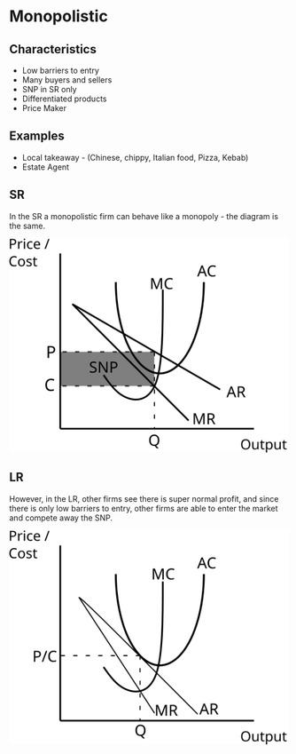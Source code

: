 # Monopolistic #

## Characteristics ##
- Low barriers to entry
- Many buyers and sellers
- SNP in SR only
- Differentiated products
- Price Maker

## Examples ##
- Local takeaway - (Chinese, chippy, Italian food, Pizza, Kebab)
- Estate Agent

## SR ##
In the SR a monopolistic firm can behave like a monopoly - the diagram is the same.

![Monopolistic in the SR](diagrams/monopolistic_sr.svg#mono-black)

## LR ##
However, in the LR, other firms see there is super normal profit, and since there is only low barriers to entry,
other firms are able to enter the market and compete away the SNP.

![Monopolistic in the LR](diagrams/monopolistic_lr.svg#mono-black)

